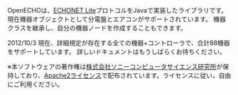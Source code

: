 OpenECHOは、[ECHONET Lite][]プロトコルをJavaで実装したライブラリです。
現在機器オブジェクトとして分電盤とエアコンがサポートされています。
機器クラスを継承し、自分の機器ノードを作成することもできます。

2012/10/3 現在、詳細規定が存在する全ての機器+コントローラで、合計88機器をサポートしています。
詳しいドキュメントはもうしばらくお待ちください。

※本ソフトウェアの著作権は[株式会社ソニーコンピュータサイエンス研究所][]が保持しており、[Apache2ライセンス][]で配布されています。ライセンスに従い，自由にご利用ください。

[ECHONET Lite]: http://www.echonet.gr.jp/ "ECHONET Lite"
[株式会社ソニーコンピュータサイエンス研究所]: http://www.sonycsl.co.jp/ "株式会社ソニーコンピュータサイエンス研究所"
[Apache2ライセンス]: http://ja.wikipedia.org/wiki/Apache_License "Apache2ライセンス"